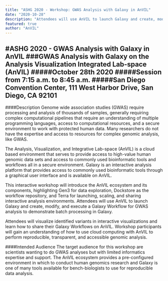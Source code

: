 ```yaml
---
title: "ASHG 2020 - Workshop: GWAS Analysis with Galaxy in AnVIL"
date: "2020-10-28"
description: "Attendees will use AnVIL to launch Galaxy and create, modify, and execute a Galaxy Workflow for GWAS analysis to demonstrate batch processing in Galaxy"
featured: true
author: "AnVIL"
---
```


#ASHG 2020 - GWAS Analysis with Galaxy in AnVIL
###GWAS Analysis with Galaxy on the Analysis Visualization Integrated Lab-space (AnVIL)
#####October 28th 2020
#####Session from 7:15 a.m. to 8:45 a.m.
#####San Diego Convention Center, 111 West Harbor Drive, San Diego, CA 92101
---

####Description
Genome wide association studies (GWAS) require processing and analysis of thousands of samples, generally requiring complex computational pipelines that require an understanding of multiple programming languages, access to computational resources, and a secure environment to work with protected human data. Many researchers do not have the expertise and access to resources for complex genomic analysis, like GWAS.

The Analysis, Visualization, and Integrative Lab-space (AnVIL) is a cloud based environment that serves to provide access to high-value human genomic data sets and access to commonly used bioinformatic tools and workflows all in a secure environment. Galaxy is an interactive analysis platform that provides access to commonly used bioinformatic tools through a graphical user interface and is available on AnVIL.

This interactive workshop will introduce the AnVIL ecosystem and its components, highlighting Gen3 for data exploration, Dockstore as the workflow repository, and Terra for launching, scaling, and sharing interactive analysis environments. Attendees will use AnVIL to launch Galaxy and create, modify, and execute a Galaxy Workflow for GWAS analysis to demonstrate batch processing in Galaxy.

Attendees will visualize identified variants in interactive visualizations and learn how to share their Galaxy Workflows on AnVIL. Workshop participants will gain an understanding of how to use cloud computing with AnVIL to perform reproducible, transparent, and accessible genomic analysis.

####Intended Audience
The target audience for this workshop are scientists wanting to do GWAS analyses but with limited informatics expertise and support. The AnVIL ecosystem provides a pre-configured environment in which to conduct human genomics research and Galaxy is one of many tools available for bench-biologists to use for reproducible data analysis.
